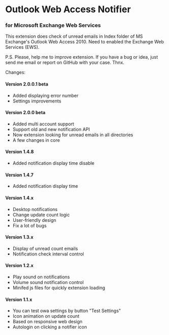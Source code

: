 # Outlook Web Access Notifier
### for Microsoft Exchange Web Services

This extension does check of unread emails in Index folder of MS Exchange's Outlook Web Access 2010.
Need to enabled the Exchange Web Services (EWS).

P.S. Please, help me to improve extension. If you have a bug or idea, just send me email or report on GitHub with your case. Thnx.

Changes:
#### Version 2.0.0.1 beta
 - Added displaying error number
 - Settings improvements

#### Version 2.0.0 beta
 - Added multi account support
 - Support old and new notification API
 - Now extension looking for unread emails in all directories
 - A few changes in core

#### Version 1.4.8
 - Added notification display time disable

#### Version 1.4.7
 - Added notification display time

#### Version 1.4.x
 - Desktop notifications
 - Change update count logic
 - User-friendly design
 - Fix a lot of bugs

#### Version 1.3.x
 - Display of unread count emails
 - Notification check interval control

#### Version 1.2.x
 - Play sound on notifications
 - Volume sound notification control
 - Minifed js files for quickly extension loading

#### Version 1.1.x
 - You can test owa settings by button "Test Settings"
 - Icon animation on update count
 - Based on responsive web design
 - Autologin on clicking a notifier icon
